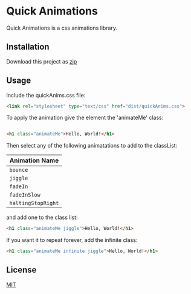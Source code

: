 # Quick Animations

Quick Animations is a css animations library.

## Installation

Download this project as [zip](https://github.com/IbrahimFadel/quickAnims/archive/master.zip)

## Usage

Include the quickAnims.css file:

```html
<link rel="stylesheet" type="text/css" href="dist/quickAnims.css">
```

To apply the animation give the element the 'animateMe' class:

```html

<h1 class="animateMe">Hello, World!</h1>

```

Then select any of the following animatations to add to the classList:

| Animation Name |
|-----------|
| `bounce` |
| `jiggle` |
| `fadeIn` |
| `fadeInSlow` |
| `haltingStopRight` |

and add one to the class list:

```html
<h1 class="animateMe jiggle">Hello, World!</h1>
```

If you want it to repeat forever, add the infinite class:

```html
<h1 class="animateMe infinite jiggle">Hello, World!</h1>
```

## License

[MIT](https://choosealicense.com/licenses/mit/)
